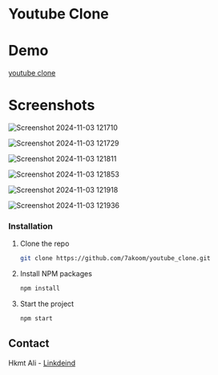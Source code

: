 # Youtube Clone

# Demo 
[youtube clone](https://youtube-clone-six-green.vercel.app/)

# Screenshots

![Screenshot 2024-11-03 121710](https://github.com/user-attachments/assets/607e9353-1e56-41bb-ba52-6a6fcc54ef55)

![Screenshot 2024-11-03 121729](https://github.com/user-attachments/assets/5cec0548-7a10-48a5-bc5d-1cb808ceeb56)

![Screenshot 2024-11-03 121811](https://github.com/user-attachments/assets/b2281f29-503d-4f04-8cc3-36755db3b986)

![Screenshot 2024-11-03 121853](https://github.com/user-attachments/assets/fd8c0194-ee44-4c69-a9a5-464242ba1c56)

![Screenshot 2024-11-03 121918](https://github.com/user-attachments/assets/52b83365-4e42-4a2c-ab62-ee25f2dc5eb4)

![Screenshot 2024-11-03 121936](https://github.com/user-attachments/assets/f292a5f9-aaaa-475c-a6c3-f0ef78aa1008)

### Installation

1. Clone the repo
   ```sh
   git clone https://github.com/7akoom/youtube_clone.git
   ```
2. Install NPM packages
   ```sh
   npm install
   ```
3. Start the project
    ```sh
   npm start
   ```

## Contact

Hkmt Ali - [Linkdeind](www.linkedin.com/in/hkmt-ali)
